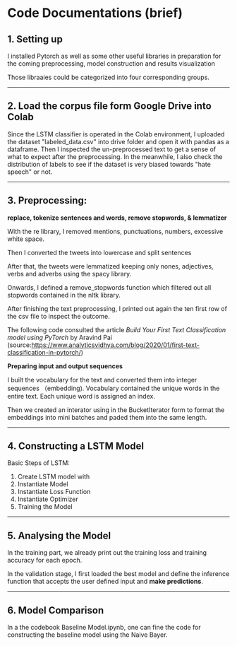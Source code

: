 
# Code Documentations (brief)

## 1. Setting up

I installed Pytorch as well as some other useful libraries in preparation for the coming preprocessing, model construction and results visualization

Those libraaies could be categorized into four corresponding groups.

---

## 2. Load the corpus file form Google Drive into Colab

Since the LSTM classifier is operated in the Colab environment, I uploaded the dataset "labeled_data.csv" into drive folder and open it with pandas as a dataframe. Then I inspected the un-preprocessed text to get a sense of what to expect after the preprocessing. In the meanwhile, I also check the distribution of labels to see if the dataset is very biased towards "hate speech" or not.

---
## 3. Preprocessing: 

**replace, tokenize sentences and words, remove stopwords, & lemmatizer**

With the re library, I removed mentions, punctuations, numbers, excessive white space.

Then I converted the tweets into lowercase and split sentences

After that, the tweets were lemmatized keeping only nones, adjectives, verbs and adverbs using the spacy library.

Onwards, I defined a remove_stopwords function which filtered out all stopwords contained in the nltk library. 

After finishing the text preprocessing, I printed out again the ten first row of the csv file to inspect the outcome. 

The following code consulted the article *Build Your First Text Classification model using PyTorch* by Aravind Pai (source:https://www.analyticsvidhya.com/blog/2020/01/first-text-classification-in-pytorch/)  

**Preparing input and output sequences**

I built the vocabulary for the text and converted them into integer sequences （embedding). Vocabulary contained the unique words in the entire text. Each unique word is assigned an index. 

Then we created an interator using in the BucketIterator form to format the embeddings into mini batches and paded them into the same length.  

---
## 4. Constructing a LSTM Model

Basic Steps of LSTM:

1. Create LSTM model with
2. Instantiate Model
3. Instantiate Loss Function
4. Instantiate Optimizer
5. Training the Model

---
## 5. Analysing the Model

In the training part, we already print out the training loss and training accuracy for each epoch.

In the validation stage, I first loaded the best model and define the inference function  that accepts the user defined input and **make predictions**. 

---

## 6. Model Comparison

In a the codebook Baseline Model.ipynb, one can fine the code for constructing the baseline model using the Naive Bayer. 
